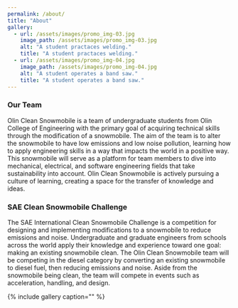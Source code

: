 ```yaml
---
permalink: /about/
title: "About"
gallery:
  - url: /assets/images/promo_img-03.jpg
    image_path: /assets/images/promo_img-03.jpg
    alt: "A student practaces welding."
    title: "A student practaces welding."
  - url: /assets/images/promo_img-04.jpg
    image_path: /assets/images/promo_img-04.jpg
    alt: "A student operates a band saw."
    title: "A student operates a band saw."
---
```


### Our Team

Olin Clean Snowmobile is a team of undergraduate students from Olin College of Engineering with the primary goal of acquiring technical skills through the modification of a snowmobile. The aim of the team is to alter the snowmobile to have low emissions and low noise pollution, learning how to apply engineering skills in a way that impacts the world in a positive way. This snowmobile will serve as a platform for team members to dive into mechanical, electrical, and software engineering fields that take sustainability into account. Olin Clean Snowmobile is actively pursuing a culture of learning, creating a space for the transfer of knowledge and ideas.

### SAE Clean Snowmobile Challenge
The SAE International Clean Snowmobile Challenge is a competition for designing and implementing modifications to a snowmobile to reduce emissions and noise. Undergraduate and graduate engineers from schools across the world apply their knowledge and experience toward one goal: making an existing snowmobile clean. The Olin Clean Snowmobile team will be competing in the diesel category by converting an existing snowmobile to diesel fuel, then reducing emissions and noise. Aside from the snowmobile being clean, the team will compete in events such as acceleration, handling, and design.

{% include gallery caption="" %}
